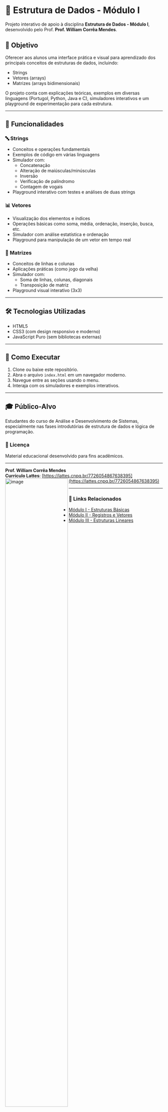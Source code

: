 # 📘 Estrutura de Dados - Módulo I

Projeto interativo de apoio à disciplina **Estrutura de Dados - Módulo I**, desenvolvido pelo Prof. **Prof. William Corrêa Mendes**.

## 📌 Objetivo

Oferecer aos alunos uma interface prática e visual para aprendizado dos principais conceitos de estruturas de dados, incluindo:

- Strings
- Vetores (arrays)
- Matrizes (arrays bidimensionais)

O projeto conta com explicações teóricas, exemplos em diversas linguagens (Portugol, Python, Java e C), simuladores interativos e um playground de experimentação para cada estrutura.

---

## 🧩 Funcionalidades

### 🔤 Strings
- Conceitos e operações fundamentais
- Exemplos de código em várias linguagens
- Simulador com:
  - Concatenação
  - Alteração de maiúsculas/minúsculas
  - Inversão
  - Verificação de palíndromo
  - Contagem de vogais
- Playground interativo com testes e análises de duas strings

### 📊 Vetores
- Visualização dos elementos e índices
- Operações básicas como soma, média, ordenação, inserção, busca, etc.
- Simulador com análise estatística e ordenação
- Playground para manipulação de um vetor em tempo real

### 🧮 Matrizes
- Conceitos de linhas e colunas
- Aplicações práticas (como jogo da velha)
- Simulador com:
  - Soma de linhas, colunas, diagonais
  - Transposição de matriz
- Playground visual interativo (3x3)

---

## 🛠️ Tecnologias Utilizadas

- HTML5
- CSS3 (com design responsivo e moderno)
- JavaScript Puro (sem bibliotecas externas)

---

## 🧪 Como Executar

1. Clone ou baixe este repositório.
2. Abra o arquivo `index.html` em um navegador moderno.
3. Navegue entre as seções usando o menu.
4. Interaja com os simuladores e exemplos interativos.

---

## 🎓 Público-Alvo

Estudantes do curso de Análise e Desenvolvimento de Sistemas, especialmente nas fases introdutórias de estrutura de dados e lógica de programação.

### 📄 Licença

Material educacional desenvolvido para fins acadêmicos.

---

**Prof. William Corrêa Mendes**  
**Currículo Lattes**: [https://lattes.cnpq.br/7726054867638395](https://lattes.cnpq.br/7726054867638395)
<img align="left" width="200" height="2000" alt="image" src="https://github.com/user-attachments/assets/99e540cd-3106-47c0-8578-95926730b655" />

---

### 🔗 Links Relacionados

- [Módulo I - Estruturas Básicas](https://wcmendes.github.io/ed_modulo1/)
- [Módulo II - Registros e Vetores](https://wcmendes.github.io/ed_modulo2/)
- [Módulo III - Estruturas Lineares](https://wcmendes.github.io/ed_modulo3/)


